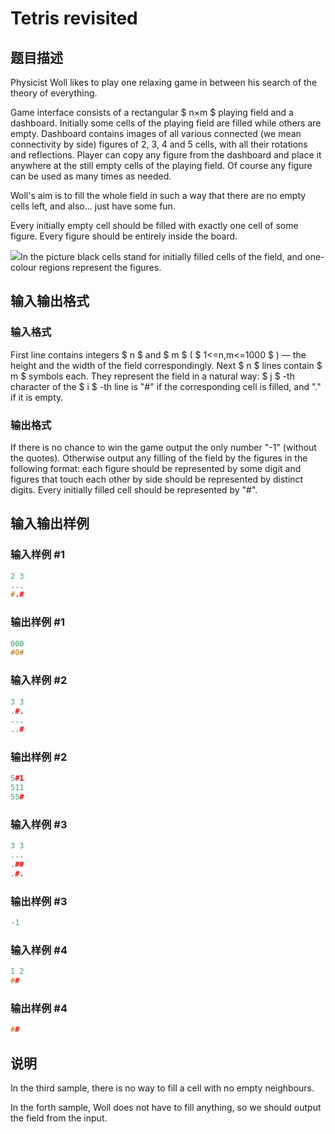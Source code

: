 # Tetris revisited

## 题目描述

Physicist Woll likes to play one relaxing game in between his search of the theory of everything.

Game interface consists of a rectangular $ n×m $ playing field and a dashboard. Initially some cells of the playing field are filled while others are empty. Dashboard contains images of all various connected (we mean connectivity by side) figures of 2, 3, 4 and 5 cells, with all their rotations and reflections. Player can copy any figure from the dashboard and place it anywhere at the still empty cells of the playing field. Of course any figure can be used as many times as needed.

Woll's aim is to fill the whole field in such a way that there are no empty cells left, and also... just have some fun.

Every initially empty cell should be filled with exactly one cell of some figure. Every figure should be entirely inside the board.

![](https://cdn.luogu.com.cn/upload/vjudge_pic/CF86B/13789101668b22f7cdc585796ee699072b55edc1.png)In the picture black cells stand for initially filled cells of the field, and one-colour regions represent the figures.

## 输入输出格式

### 输入格式

First line contains integers $ n $ and $ m $ ( $ 1<=n,m<=1000 $ ) — the height and the width of the field correspondingly. Next $ n $ lines contain $ m $ symbols each. They represent the field in a natural way: $ j $ -th character of the $ i $ -th line is "\#" if the corresponding cell is filled, and "." if it is empty.

### 输出格式

If there is no chance to win the game output the only number "-1" (without the quotes). Otherwise output any filling of the field by the figures in the following format: each figure should be represented by some digit and figures that touch each other by side should be represented by distinct digits. Every initially filled cell should be represented by "\#".

## 输入输出样例

### 输入样例 #1

```cpp
2 3
...
#.#

```
### 输出样例 #1

```cpp
000
#0#

```
### 输入样例 #2

```cpp
3 3
.#.
...
..#

```
### 输出样例 #2

```cpp
5#1
511
55#

```
### 输入样例 #3

```cpp
3 3
...
.##
.#.

```
### 输出样例 #3

```cpp
-1

```
### 输入样例 #4

```cpp
1 2
##

```
### 输出样例 #4

```cpp
##

```
## 说明

In the third sample, there is no way to fill a cell with no empty neighbours.

In the forth sample, Woll does not have to fill anything, so we should output the field from the input.

